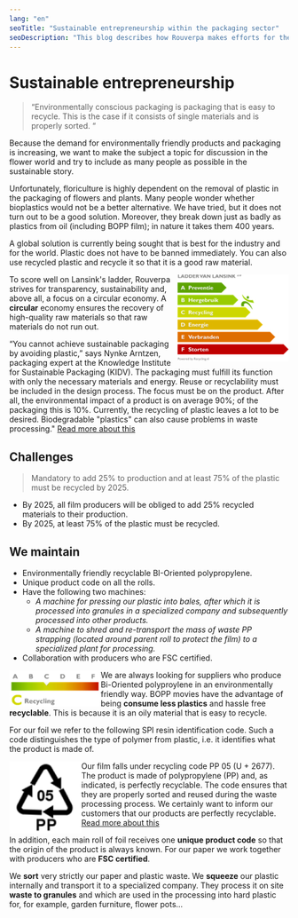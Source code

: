 ```yaml
---
lang: "en"
seoTitle: "Sustainable entrepreneurship within the packaging sector"
seoDescription: "This blog describes how Rouverpa makes efforts for the environment. It describes what environmentally conscious packaging is, what challenges we face and what Rouverpa does. A circular economy in the packaging sector will be the future, reuse more and more."
---
```


# Sustainable entrepreneurship

> “Environmentally conscious packaging is packaging that is easy to recycle. This is the case if it consists of single materials and is properly sorted. “

Because the demand for environmentally friendly products and packaging is increasing, we want to make the subject a topic for discussion in the flower world and try to include as many people as possible in the sustainable story.

Unfortunately, floriculture is highly dependent on the removal of plastic in the packaging of flowers and plants. Many people wonder whether bioplastics would not be a better alternative. We have tried, but it does not turn out to be a good solution. Moreover, they break down just as badly as plastics from oil (including BOPP film); in nature it takes them 400 years.

A global solution is currently being sought that is best for the industry and for the world. Plastic does not have to be banned immediately. You can also use recycled plastic and recycle it so that it is a good raw material.

<img align="right" src="image1.jpg" />

To score well on Lansink's ladder, Rouverpa strives for transparency, sustainability and, above all, a focus on a circular economy. A **circular** economy ensures the recovery of high-quality raw materials so that raw materials do not run out.

“You cannot achieve sustainable packaging by avoiding plastic,” says Nynke Arntzen, packaging expert at the Knowledge Institute for Sustainable Packaging (KIDV). The packaging must fulfill its function with only the necessary materials and energy. Reuse or recyclability must be included in the design process. The focus must be on the product. After all, the environmental impact of a product is on average 90%; of the packaging this is 10%. Currently, the recycling of plastic leaves a lot to be desired. Biodegradable "plastics" can also cause problems in waste processing."
[Read more about this](https://www.plasticsoupfoundation.org/wp-content/uploads/2018/09/september-2018.-Bloemisterij.-Verpakken-kan-een-STUK-duurzamer.pdf)

## Challenges

> Mandatory to add 25% to production and at least 75% of the plastic must be recycled by 2025.

- By 2025, all film producers will be obliged to add 25% recycled materials to their production.
- By 2025, at least 75% of the plastic must be recycled.

## We maintain

- Environmentally friendly recyclable BI-Oriented polypropylene.
- Unique product code on all the rolls.
- Have the following two machines:
  - _A machine for pressing our plastic into bales, after which it is processed into granules in a specialized company and subsequently processed into other products._
  - _A machine to shred and re-transport the mass of waste PP strapping (located around parent roll to protect the film) to a specialized plant for processing._
- Collaboration with producers who are FSC certified.

<img align="left" src="image2.jpg" />

We are always looking for suppliers who produce Bi-Oriented polyproylene in an environmentally friendly way. BOPP movies have the advantage of being **consume less plastics** and hassle free **recyclable**. This is because it is an oily material that is easy to recycle.

For our foil we refer to the following SPI resin identification code. Such a code distinguishes the type of polymer from plastic, i.e. it identifies what the product is made of.

<img align="left" src="image3.jpg" />

Our film falls under recycling code PP 05 (U + 2677). The product is made of polypropylene (PP) and, as indicated, is perfectly recyclable. The code ensures that they are properly sorted and reused during the waste processing process. We certainly want to inform our customers that our products are perfectly recyclable.
[Read more about this](https://denieuweblauwezak.be)

In addition, each main roll of foil receives one **unique product code** so that the origin of the product is always known. For our paper we work together with producers who are **FSC certified**.

We **sort** very strictly our paper and plastic waste. We **squeeze** our plastic internally and transport it to a specialized company. They process it on site **waste to granules** and which are used in the processing into hard plastic for, for example, garden furniture, flower pots...
